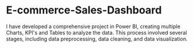 # E-commerce-Sales-Dashboard
I have developed a comprehensive project in Power BI, creating multiple Charts, KPI's and Tables to analyze the data. This process involved several stages, including data preprocessing, data cleaning, and data visualization.
